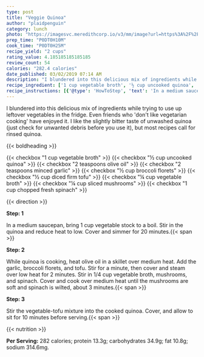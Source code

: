 ```yaml
---
type: post
title: "Veggie Quinoa"
author: "plaidpenguin"
category: lunch
photo: "https://imagesvc.meredithcorp.io/v3/mm/image?url=https%3A%2F%2Fimages.media-allrecipes.com%2Fuserphotos%2F2232139.jpg"
prep_time: "P0DT0H10M"
cook_time: "P0DT0H25M"
recipe_yield: "2 cups"
rating_value: 4.185185185185185
review_count: 54
calories: "282.4 calories"
date_published: 03/02/2019 07:14 AM
description: "I blundered into this delicious mix of ingredients while trying to use up leftover vegetables in the fridge. Even friends who 'don't like vegetarian cooking' have enjoyed it. I like the slightly bitter taste of unwashed quinoa (just check for unwanted debris before you use it), but most recipes call for rinsed quinoa."
recipe_ingredient: ['1 cup vegetable broth', '½ cup uncooked quinoa', '2 teaspoons olive oil', '2 teaspoons minced garlic', '½ cup broccoli florets', '½ cup diced firm tofu', '¼ cup vegetable broth', '¼ cup sliced mushrooms', '1 cup chopped fresh spinach']
recipe_instructions: [{'@type': 'HowToStep', 'text': 'In a medium saucepan, bring 1 cup vegetable stock to a boil. Stir in the quinoa and reduce heat to low. Cover and simmer for 20 minutes.\n'}, {'@type': 'HowToStep', 'text': 'While quinoa is cooking, heat olive oil in a skillet over medium heat. Add the garlic, broccoli florets, and tofu. Stir for a minute, then cover and steam over low heat for 2 minutes. Stir in 1/4 cup vegetable broth, mushrooms, and spinach. Cover and cook over medium heat until the mushrooms are soft and spinach is wilted, about 3 minutes.\n'}, {'@type': 'HowToStep', 'text': 'Stir the vegetable-tofu mixture into the cooked quinoa. Cover, and allow to sit for 10 minutes before serving.\n'}]
---
```


I blundered into this delicious mix of ingredients while trying to use up leftover vegetables in the fridge. Even friends who 'don't like vegetarian cooking' have enjoyed it. I like the slightly bitter taste of unwashed quinoa (just check for unwanted debris before you use it), but most recipes call for rinsed quinoa. 

{{< boldheading >}}

{{< checkbox "1 cup vegetable broth" >}}
{{< checkbox "½ cup uncooked quinoa" >}}
{{< checkbox "2 teaspoons olive oil" >}}
{{< checkbox "2 teaspoons minced garlic" >}}
{{< checkbox "½ cup broccoli florets" >}}
{{< checkbox "½ cup diced firm tofu" >}}
{{< checkbox "¼ cup vegetable broth" >}}
{{< checkbox "¼ cup sliced mushrooms" >}}
{{< checkbox "1 cup chopped fresh spinach" >}}


{{< direction >}}

**Step: 1**

In a medium saucepan, bring 1 cup vegetable stock to a boil. Stir in the quinoa and reduce heat to low. Cover and simmer for 20 minutes.{{< span >}}

**Step: 2**

While quinoa is cooking, heat olive oil in a skillet over medium heat. Add the garlic, broccoli florets, and tofu. Stir for a minute, then cover and steam over low heat for 2 minutes. Stir in 1/4 cup vegetable broth, mushrooms, and spinach. Cover and cook over medium heat until the mushrooms are soft and spinach is wilted, about 3 minutes.{{< span >}}

**Step: 3**

Stir the vegetable-tofu mixture into the cooked quinoa. Cover, and allow to sit for 10 minutes before serving.{{< span >}}

{{< nutrition >}}

**Per Serving:** 282 calories; protein 13.3g; carbohydrates 34.9g; fat 10.8g; sodium 314.6mg.